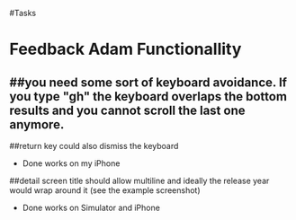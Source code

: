 #Tasks

# Feedback Adam Functionallity

##you need some sort of keyboard avoidance. If you type "gh" the keyboard overlaps the bottom results and you cannot scroll the last one anymore.
-

##return key could also dismiss the keyboard
- Done works on my iPhone 

##detail screen title should allow multiline and ideally the release year would wrap around it (see the example screenshot)
- Done works on Simulator and iPhone
